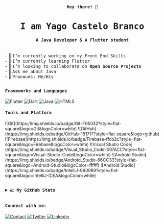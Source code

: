 <p align="center"><samp><b> Hey there! 👋 </b></samp></p>
<p align="center"><h1 align="center"><samp> I am Yago Castelo Branco</samp></h1></p>

<p align="center"><h4 align="center"><samp> A Java Developer & A Flutter student </samp></h4></p>
<br>
<div>
    - 🔭 <samp>I’m currently working on my Front End Skills</samp><br>
    - 🌱 <samp>I’m currently learning Flutter</samp><br>
    - 👯 <samp>I’m looking to collaborate on <b>Open Source Projects</b></samp><br>
    - 💬 <samp>Ask me about Java</samp><br>
    - 💬 <samp>Pronouns: He/His</samp><br>
</div>

##

<h4><b><samp>Frameworks and Languages</samp></b></h4>

![Flutter](https://img.shields.io/badge/Flutter-47c5fb?style=flat-square&logo=Flutter&logoColor=white)
![Dart](https://img.shields.io/badge/Dart-2bb7f6?style=flat-square&logo=Dart&logoColor=white)
![Java](https://img.shields.io/badge/Java-ea2d2f?style=flat-square&logo=java&logoColor=ffffff)
![HTML5](https://img.shields.io/badge/-HTML5-%23E44D27?style=flat-square&logo=html5&logoColor=ffffff)

<h4><b><samp>Tools and Platform</samp></b></h4>
![Git](https://img.shields.io/badge/Git-F05032?style=flat-square&logo=Git&logoColor=white)
![GitHub](https://img.shields.io/badge/GitHub-181717?style=flat-square&logo=github)
![Firebase](https://img.shields.io/badge/Firebase-ffcb2c?style=flat-square&logo=Firebase&logoColor=white)
![Visual Studio Code](https://img.shields.io/badge/Visual_Studio_Code-007ACC?style=flat-square&logo=Visual-Studio-Code&logoColor=white)
![Android Studio](https://img.shields.io/badge/Android_Studio-66CC33?style=flat-square&logo=Android-Studio&logoColor=ffffff)
![Android Studio](https://img.shields.io/badge/IntelliJ-990099?style=flat-square&logo=IntelliJ-IDEA&logoColor=white)

##

<details>
  <summary><b><samp>📈 My GitHub Stats</samp></b></summary>
<br>
<p align="center"> 
    <img align="center" src="https://github-readme-stats.vercel.app/api/top-langs/?username=Yagovcb&hide_langs_below=1&&show_icons=true&title_color=08fdd8&icon_color=bb2acf&text_color=ffffff&bg_color=242424"/> 
    <img align="center" src="https://github-readme-stats.vercel.app/api?username=Yagovcb&&show_icons=true&title_color=08fdd8&icon_color=bb2acf&text_color=ffffff&bg_color=242424"/>
 </p>

</details>

##
<h4><b><samp>Connect with me:</samp></b></h4>

[![Contact](https://img.shields.io/badge/yago.vcb@hotmail.com-FFFEEE?style=flat-square&logo=gmail&logoColor=red)](mailto:yago.vcb@hotmail.com)
[![Twitter](https://img.shields.io/badge/@Yagovcb-1DA1F2?style=flat-square&logo=twitter&logoColor=white)](https://twitter.com/Yagovcb)
[![Linkedin](https://img.shields.io/badge/Yago_do_Valle_Castelo_Branco-0077b5?style=flat-square&logo=Linkedin&logoColor=white)](https://www.linkedin.com/in/yagovcb/)

[comment]: <> ([![Stack Overflow]&#40;https://img.shields.io/badge/Himanshu_Sharma-393939?style=flat-square&logo=stack-overflow&logoColor=white&#41;]&#40;https://stackoverflow.com/users/11545939/himanshu-sharma&#41;)

[comment]: <> ([![Dev]&#40;https://img.shields.io/badge/@rageremix-black?style=flat-square&logo=dev.to&logoColor=white&#41;]&#40;https://dev.to/rageremix&#41;)

[comment]: <> ([![Medium]&#40;https://img.shields.io/badge/@rageremix-black?style=flat-square&logo=medium&logoColor=white&#41;]&#40;https://medium.com/@rageremix&#41;)

[comment]: <> (<a href="https://stackexchange.com/users/15998609"><img src="https://stackexchange.com/users/flair/15998609.png?theme=dark" width="208" height="58" alt="profile for Himanshu Sharma on Stack Exchange, a network of free, community-driven Q&amp;A sites" title="profile for Himanshu Sharma on Stack Exchange, a network of free, community-driven Q&amp;A sites"></a>)

<!--
**Yagovcb/Yagovcb** is a ✨ _special_ ✨ repository because its `README.md` (this file) appears on your GitHub profile.

Here are some ideas to get you started:

- 🔭 I’m currently working on ...
- 🌱 I’m currently learning ...
- 👯 I’m looking to collaborate on ...
- 🤔 I’m looking for help with ...
- 💬 Ask me about ...
- 📫 How to reach me: ...
- 😄 Pronouns: ...
- ⚡ Fun fact: ...
-->
